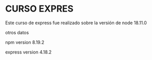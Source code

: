 # CURSO EXPRES 

Este curso de express fue realizado sobre la versión de node 18.11.0  

otros datos 

npm version 8.19.2 

express version 4.18.2

